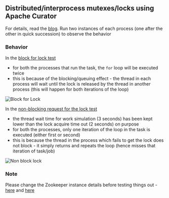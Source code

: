 ## Distributed/interprocess mutexes/locks using Apache Curator

For details, read the [blog](https://simplydistributed.wordpress.com/2016/12/21/apache-curator-distributed-try-locks). Run two instances of each process (one after the other in quick succession) to observe the behavior

### Behavior

In the [block for lock test](https://github.com/abhirockzz/apache-curator-distributed-lock/blob/master/src/main/java/com/wordpress/simplydistributed/curator/disributedlock/BlockingLockTest.java#L33)

- for both the processes that run the task, the `for` loop will be executed twice
- this is because of the blocking/queuing effect - the thread in each process will wait until the lock is released by the thread in another process (this will happen for both iterations of the loop)

![Block for Lock](https://simplydistributed.files.wordpress.com/2016/12/blocking-lock1.jpg)

In the [non-blocking request for the lock test](https://github.com/abhirockzz/apache-curator-distributed-lock/blob/master/src/main/java/com/wordpress/simplydistributed/curator/disributedlock/NonBlockingLockTest.java#L33)

- the thread wait time for work simulation (3 seconds) has been kept lower than the lock acquire time out (2 seconds) on purpose
- for both the processes, only one iteration of the loop in the task is executed (either first or second)
- this is because the thread in the process which fails to get the lock does not block - it simply returns and repeats the loop (hence misses that iteration of task/job)

![Non block lock](https://simplydistributed.files.wordpress.com/2016/12/non-block-lock.jpg)

### Note

Please change the Zookeeper instance details before testing things out - [here](https://github.com/abhirockzz/apache-curator-distributed-lock/blob/master/src/main/java/com/wordpress/simplydistributed/curator/disributedlock/BlockingLockTest.java#L17) and [here](https://github.com/abhirockzz/apache-curator-distributed-lock/blob/master/src/main/java/com/wordpress/simplydistributed/curator/disributedlock/NonBlockingLockTest.java#L17)
